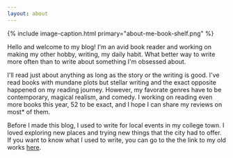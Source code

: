 ```yaml
---
layout: about
---
```


{% include image-caption.html primary="about-me-book-shelf.png" %}

Hello and welcome to my blog! I'm an avid book reader and working on making my other hobby, writing, my daily habit. What better way to write more often than to write about something I'm obsessed about. 

I'll read just about anything as long as the story or the writing is good. I've read books with mundane plots but stellar writing and the exact opposite happened on my reading journey. However, my favorate genres have to be contemporary, magical realism, and comedy. I working on reading even more books this year, 52 to be exact, and I hope I can share my reviews on most* of them. 

Before I made this blog, I used to write for local events in my college town. I loved exploring new places and trying new things that the city had to offer. If you want to know what I used to write, you can go to the the link to my old works <a href="{{ site.dentoniteUrl }}" target="_blank" rel="noopener noreferrer">here</a>.

